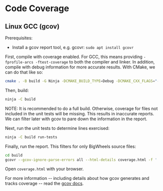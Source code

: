 # Code Coverage

## Linux GCC (gcov)

Prerequisites:

- Install a gcov report tool, e.g. gcovr: `sudo apt install gcovr`

First, compile with coverage enabled. For GCC, this means providing `-fprofile-arcs -ftest-coverage` to both the compiler and linker. In addition, compile with debug information for more accurate results. With CMake, we can do that like so:

```sh
cmake . -B build -G Ninja -DCMAKE_BUILD_TYPE=Debug -DCMAKE_CXX_FLAGS="-fprofile-arcs -ftest-coverage" -DCMAKE_C_FLAGS="-fprofile-arcs -ftest-coverage" -DCMAKE_EXE_LINKER_FLAGS="-fprofile-arcs -ftest-coverage"
```

Then, build:

```sh
ninja -C build
```

NOTE: It is recommended to do a full build. Otherwise, coverage for files not included in the unit tests will be missing. This results in inaccurate reports. We can filter later with gcov to pare down the information in the report.

Next, run the unit tests to determine lines exercised:

```sh
ninja -C build run-tests
```

Finally, run the report. This filters for only BigWheels source files:

```sh
cd build
gcovr --gcov-ignore-parse-errors all --html-details coverage.html -f '.*/include/ppx/.*' -f '.*/src/ppx/.*' -j $(nproc) -r ..
```

Open `coverage.html` with your browser.

For more information -- including details about how gcov generates and tracks coverage -- read the [gcov docs](https://gcc.gnu.org/onlinedocs/gcc/Gcov.html).
